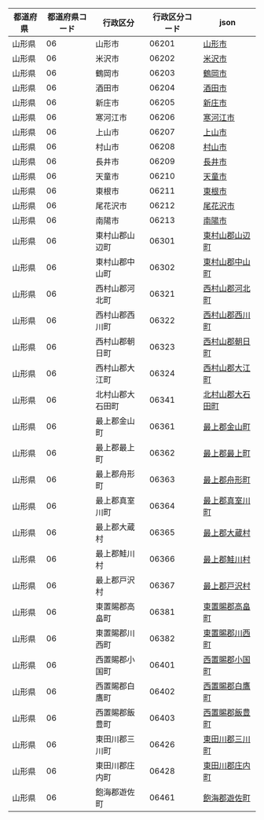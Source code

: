 |  都道府県  | 都道府県コード | 行政区分 | 行政区分コード | json |
|-----------|--------------|--------- |--------------|------|
| 山形県 | 06 | 山形市 | 06201 | [山形市](/topojson/06/06201.topojson) |
| 山形県 | 06 | 米沢市 | 06202 | [米沢市](/topojson/06/06202.topojson) |
| 山形県 | 06 | 鶴岡市 | 06203 | [鶴岡市](/topojson/06/06203.topojson) |
| 山形県 | 06 | 酒田市 | 06204 | [酒田市](/topojson/06/06204.topojson) |
| 山形県 | 06 | 新庄市 | 06205 | [新庄市](/topojson/06/06205.topojson) |
| 山形県 | 06 | 寒河江市 | 06206 | [寒河江市](/topojson/06/06206.topojson) |
| 山形県 | 06 | 上山市 | 06207 | [上山市](/topojson/06/06207.topojson) |
| 山形県 | 06 | 村山市 | 06208 | [村山市](/topojson/06/06208.topojson) |
| 山形県 | 06 | 長井市 | 06209 | [長井市](/topojson/06/06209.topojson) |
| 山形県 | 06 | 天童市 | 06210 | [天童市](/topojson/06/06210.topojson) |
| 山形県 | 06 | 東根市 | 06211 | [東根市](/topojson/06/06211.topojson) |
| 山形県 | 06 | 尾花沢市 | 06212 | [尾花沢市](/topojson/06/06212.topojson) |
| 山形県 | 06 | 南陽市 | 06213 | [南陽市](/topojson/06/06213.topojson) |
| 山形県 | 06 | 東村山郡山辺町 | 06301 | [東村山郡山辺町](/topojson/06/06301.topojson) |
| 山形県 | 06 | 東村山郡中山町 | 06302 | [東村山郡中山町](/topojson/06/06302.topojson) |
| 山形県 | 06 | 西村山郡河北町 | 06321 | [西村山郡河北町](/topojson/06/06321.topojson) |
| 山形県 | 06 | 西村山郡西川町 | 06322 | [西村山郡西川町](/topojson/06/06322.topojson) |
| 山形県 | 06 | 西村山郡朝日町 | 06323 | [西村山郡朝日町](/topojson/06/06323.topojson) |
| 山形県 | 06 | 西村山郡大江町 | 06324 | [西村山郡大江町](/topojson/06/06324.topojson) |
| 山形県 | 06 | 北村山郡大石田町 | 06341 | [北村山郡大石田町](/topojson/06/06341.topojson) |
| 山形県 | 06 | 最上郡金山町 | 06361 | [最上郡金山町](/topojson/06/06361.topojson) |
| 山形県 | 06 | 最上郡最上町 | 06362 | [最上郡最上町](/topojson/06/06362.topojson) |
| 山形県 | 06 | 最上郡舟形町 | 06363 | [最上郡舟形町](/topojson/06/06363.topojson) |
| 山形県 | 06 | 最上郡真室川町 | 06364 | [最上郡真室川町](/topojson/06/06364.topojson) |
| 山形県 | 06 | 最上郡大蔵村 | 06365 | [最上郡大蔵村](/topojson/06/06365.topojson) |
| 山形県 | 06 | 最上郡鮭川村 | 06366 | [最上郡鮭川村](/topojson/06/06366.topojson) |
| 山形県 | 06 | 最上郡戸沢村 | 06367 | [最上郡戸沢村](/topojson/06/06367.topojson) |
| 山形県 | 06 | 東置賜郡高畠町 | 06381 | [東置賜郡高畠町](/topojson/06/06381.topojson) |
| 山形県 | 06 | 東置賜郡川西町 | 06382 | [東置賜郡川西町](/topojson/06/06382.topojson) |
| 山形県 | 06 | 西置賜郡小国町 | 06401 | [西置賜郡小国町](/topojson/06/06401.topojson) |
| 山形県 | 06 | 西置賜郡白鷹町 | 06402 | [西置賜郡白鷹町](/topojson/06/06402.topojson) |
| 山形県 | 06 | 西置賜郡飯豊町 | 06403 | [西置賜郡飯豊町](/topojson/06/06403.topojson) |
| 山形県 | 06 | 東田川郡三川町 | 06426 | [東田川郡三川町](/topojson/06/06426.topojson) |
| 山形県 | 06 | 東田川郡庄内町 | 06428 | [東田川郡庄内町](/topojson/06/06428.topojson) |
| 山形県 | 06 | 飽海郡遊佐町 | 06461 | [飽海郡遊佐町](/topojson/06/06461.topojson) |
